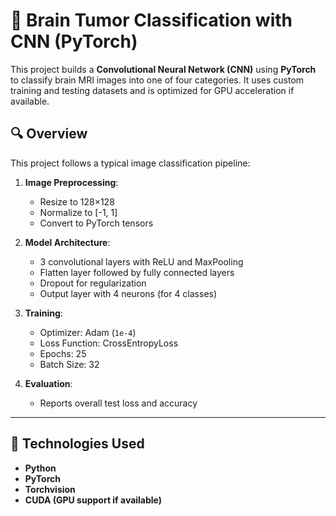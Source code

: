 # 🧠 Brain Tumor Classification with CNN (PyTorch)

This project builds a **Convolutional Neural Network (CNN)** using **PyTorch** to classify brain MRI images into one of four categories. It uses custom training and testing datasets and is optimized for GPU acceleration if available.

## 🔍 Overview

This project follows a typical image classification pipeline:

1. **Image Preprocessing**:
   - Resize to 128×128
   - Normalize to [-1, 1]
   - Convert to PyTorch tensors

2. **Model Architecture**:
   - 3 convolutional layers with ReLU and MaxPooling
   - Flatten layer followed by fully connected layers
   - Dropout for regularization
   - Output layer with 4 neurons (for 4 classes)

3. **Training**:
   - Optimizer: Adam (`1e-4`)
   - Loss Function: CrossEntropyLoss
   - Epochs: 25
   - Batch Size: 32

4. **Evaluation**:
   - Reports overall test loss and accuracy

---

## 🧠 Technologies Used

- **Python**
- **PyTorch**
- **Torchvision**
- **CUDA (GPU support if available)**




